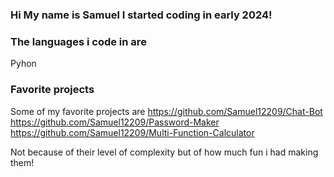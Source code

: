 ### Hi My name is Samuel I started coding in early 2024!

### The languages i code in are 
Pyhon

### Favorite projects
Some of my favorite projects are 
https://github.com/Samuel12209/Chat-Bot
https://github.com/Samuel12209/Password-Maker
https://github.com/Samuel12209/Multi-Function-Calculator

Not because of their level of complexity but of how much fun i had making them!
